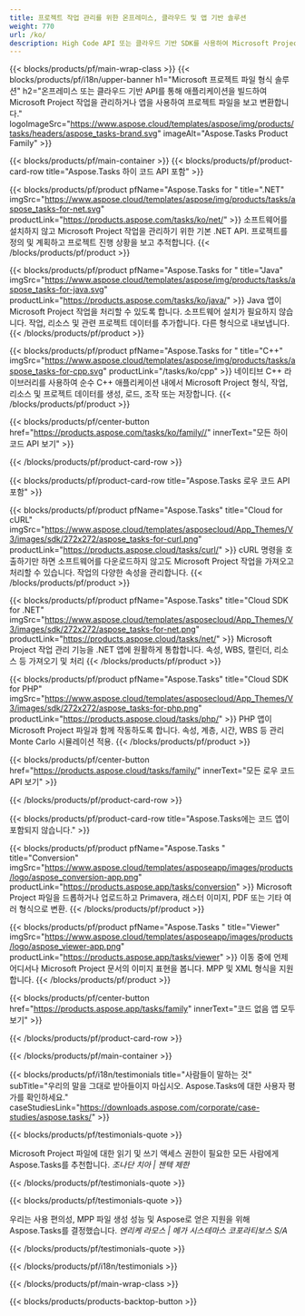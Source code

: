 ```yaml
---
title: 프로젝트 작업 관리를 위한 온프레미스, 클라우드 및 앱 기반 솔루션 
weight: 770
url: /ko/
description: High Code API 또는 클라우드 기반 SDK를 사용하여 Microsoft Project 작업을 관리하는 애플리케이션을 빌드합니다. 또는 크로스 플랫폼 앱을 사용하여 작업을 보거나 변환할 수 있습니다.
---
```


{{< blocks/products/pf/main-wrap-class >}}
{{< blocks/products/pf/i18n/upper-banner h1="Microsoft 프로젝트 파일 형식 솔루션" h2="온프레미스 또는 클라우드 기반 API를 통해 애플리케이션을 빌드하여 Microsoft Project 작업을 관리하거나 앱을 사용하여 프로젝트 파일을 보고 변환합니다." logoImageSrc="https://www.aspose.cloud/templates/aspose/img/products/tasks/headers/aspose_tasks-brand.svg" imageAlt="Aspose.Tasks Product Family" >}}

{{< blocks/products/pf/main-container >}}
{{< blocks/products/pf/product-card-row title="Aspose.Tasks 하이 코드 API 포함" >}}

{{< blocks/products/pf/product pfName="Aspose.Tasks for " title=".NET" imgSrc="https://www.aspose.cloud/templates/aspose/img/products/tasks/aspose_tasks-for-net.svg" productLink="https://products.aspose.com/tasks/ko/net/" >}}
소프트웨어를 설치하지 않고 Microsoft Project 작업을 관리하기 위한 기본 .NET API. 프로젝트를 정의 및 계획하고 프로젝트 진행 상황을 보고 추적합니다.
{{< /blocks/products/pf/product >}}

{{< blocks/products/pf/product pfName="Aspose.Tasks for " title="Java" imgSrc="https://www.aspose.cloud/templates/aspose/img/products/tasks/aspose_tasks-for-java.svg" productLink="https://products.aspose.com/tasks/ko/java/" >}}
Java 앱이 Microsoft Project 작업을 처리할 수 있도록 합니다. 소프트웨어 설치가 필요하지 않습니다. 작업, 리소스 및 관련 프로젝트 데이터를 추가합니다. 다른 형식으로 내보냅니다.
{{< /blocks/products/pf/product >}}

{{< blocks/products/pf/product pfName="Aspose.Tasks for " title="C++" imgSrc="https://www.aspose.cloud/templates/aspose/img/products/tasks/aspose_tasks-for-cpp.svg" productLink="/tasks/ko/cpp" >}}
네이티브 C++ 라이브러리를 사용하여 순수 C++ 애플리케이션 내에서 Microsoft Project 형식, 작업, 리소스 및 프로젝트 데이터를 생성, 로드, 조작 또는 저장합니다.
{{< /blocks/products/pf/product >}}

{{< blocks/products/pf/center-button href="https://products.aspose.com/tasks/ko/family//" innerText="모든 하이 코드 API 보기" >}}

{{< /blocks/products/pf/product-card-row >}}

{{< blocks/products/pf/product-card-row title="Aspose.Tasks 로우 코드 API 포함" >}}

{{< blocks/products/pf/product pfName="Aspose.Tasks" title="Cloud for cURL" imgSrc="https://www.aspose.cloud/templates/asposecloud/App_Themes/V3/images/sdk/272x272/aspose_tasks-for-curl.png" productLink="https://products.aspose.cloud/tasks/curl/" >}}
cURL 명령을 호출하기만 하면 소프트웨어를 다운로드하지 않고도 Microsoft Project 작업을 가져오고 처리할 수 있습니다. 작업의 다양한 속성을 관리합니다.
{{< /blocks/products/pf/product >}}

{{< blocks/products/pf/product pfName="Aspose.Tasks" title="Cloud SDK for .NET" imgSrc="https://www.aspose.cloud/templates/asposecloud/App_Themes/V3/images/sdk/272x272/aspose_tasks-for-net.png" productLink="https://products.aspose.cloud/tasks/net/" >}}
Microsoft Project 작업 관리 기능을 .NET 앱에 원활하게 통합합니다. 속성, WBS, 캘린더, 리소스 등 가져오기 및 처리
{{< /blocks/products/pf/product >}}

{{< blocks/products/pf/product pfName="Aspose.Tasks" title="Cloud SDK for PHP" imgSrc="https://www.aspose.cloud/templates/asposecloud/App_Themes/V3/images/sdk/272x272/aspose_tasks-for-php.png" productLink="https://products.aspose.cloud/tasks/php/" >}}
PHP 앱이 Microsoft Project 파일과 함께 작동하도록 합니다. 속성, 계층, 시간, WBS 등 관리 Monte Carlo 시뮬레이션 적용.
{{< /blocks/products/pf/product >}}

{{< blocks/products/pf/center-button href="https://products.aspose.cloud/tasks/family/" innerText="모든 로우 코드 API 보기" >}}

{{< /blocks/products/pf/product-card-row >}}

{{< blocks/products/pf/product-card-row title="Aspose.Tasks에는 코드 앱이 포함되지 않습니다." >}}

{{< blocks/products/pf/product pfName="Aspose.Tasks " title="Conversion" imgSrc="https://www.aspose.cloud/templates/asposeapp/images/products/logo/aspose_conversion-app.png" productLink="https://products.aspose.app/tasks/conversion" >}}
Microsoft Project 파일을 드롭하거나 업로드하고 Primavera, 래스터 이미지, PDF 또는 기타 여러 형식으로 변환.
{{< /blocks/products/pf/product >}}

{{< blocks/products/pf/product pfName="Aspose.Tasks " title="Viewer" imgSrc="https://www.aspose.cloud/templates/asposeapp/images/products/logo/aspose_viewer-app.png" productLink="https://products.aspose.app/tasks/viewer" >}}
이동 중에 언제 어디서나 Microsoft Project 문서의 이미지 표현을 봅니다. MPP 및 XML 형식을 지원합니다.
{{< /blocks/products/pf/product >}}

{{< blocks/products/pf/center-button href="https://products.aspose.app/tasks/family" innerText="코드 없음 앱 모두 보기" >}}

{{< /blocks/products/pf/product-card-row >}}

{{< /blocks/products/pf/main-container >}}

{{< blocks/products/pf/i18n/testimonials title="사람들이 말하는 것" subTitle="우리의 말을 그대로 받아들이지 마십시오. Aspose.Tasks에 대한 사용자 평가를 확인하세요." caseStudiesLink="https://downloads.aspose.com/corporate/case-studies/aspose.tasks/" >}}

{{< blocks/products/pf/testimonials-quote >}}
<p class="first">
 Microsoft Project 파일에 대한 읽기 및 쓰기 액세스 권한이 필요한 모든 사람에게 Aspose.Tasks를 추천합니다.
 <em>
  조나단 치아 | 젠텍 제한
 </em>
</p>

{{< /blocks/products/pf/testimonials-quote >}}

{{< blocks/products/pf/testimonials-quote >}}
<p class="second">
 우리는 사용 편의성, MPP 파일 생성 성능 및 Aspose로 얻은 지원을 위해 Aspose.Tasks를 결정했습니다.
 <em>
  엔리케 라모스 | 메가 시스테마스 코포라티보스 S/A
 </em>
</p>

{{< /blocks/products/pf/testimonials-quote >}}

{{< /blocks/products/pf/i18n/testimonials >}}

{{< /blocks/products/pf/main-wrap-class >}}

{{< blocks/products/products-backtop-button >}}